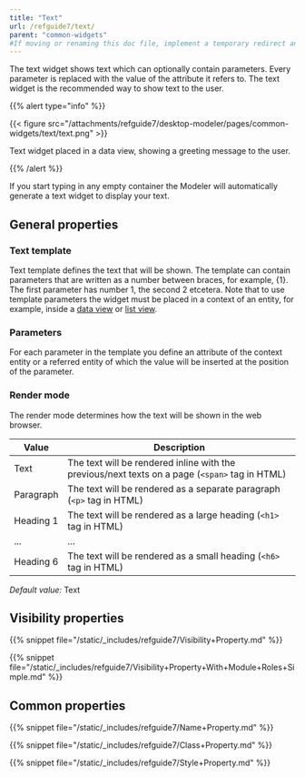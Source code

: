 ```yaml
---
title: "Text"
url: /refguide7/text/
parent: "common-widgets"
#If moving or renaming this doc file, implement a temporary redirect and let the respective team know they should update the URL in the product. See Mapping to Products for more details.
---
```



The text widget shows text which can optionally contain parameters. Every parameter is replaced with the value of the attribute it refers to. The text widget is the recommended way to show text to the user.

{{% alert type="info" %}}

{{< figure src="/attachments/refguide7/desktop-modeler/pages/common-widgets/text/text.png" >}}

Text widget placed in a data view, showing a greeting message to the user.

{{% /alert %}}

If you start typing in any empty container the Modeler will automatically generate a text widget to display your text.

## General properties

### Text template

Text template defines the text that will be shown. The template can contain parameters that are written as a number between braces, for example, {1}. The first parameter has number 1, the second 2 etcetera. Note that to use template parameters the widget must be placed in a context of an entity, for example, inside a [data view](/refguide7/data-view/) or [list view](/refguide7/list-view/).

### Parameters

For each parameter in the template you define an attribute of the context entity or a referred entity of which the value will be inserted at the position of the parameter.

### Render mode

The render mode determines how the text will be shown in the web browser.

| Value     | Description |
| --------- | ----------- |
| Text      | The text will be rendered inline with the previous/next texts on a page (`<span>` tag in HTML) |
| Paragraph | The text will be rendered as a separate paragraph (`<p>` tag in HTML) |
| Heading 1 | The text will be rendered as a large heading (`<h1>` tag in HTML) |
| ...       | ... |
| Heading 6 | The text will be rendered as a small heading (`<h6>` tag in HTML) |

_Default value:_ Text

## Visibility properties

{{% snippet file="/static/_includes/refguide7/Visibility+Property.md" %}}

{{% snippet file="/static/_includes/refguide7/Visibility+Property+With+Module+Roles+Simple.md" %}}

## Common properties

{{% snippet file="/static/_includes/refguide7/Name+Property.md" %}}

{{% snippet file="/static/_includes/refguide7/Class+Property.md" %}}

{{% snippet file="/static/_includes/refguide7/Style+Property.md" %}}
